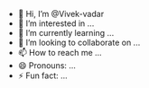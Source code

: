 
- 👋 Hi, I’m @Vivek-vadar
- 👀 I’m interested in ...
- 🌱 I’m currently learning ...
- 💞️ I’m looking to collaborate on ...
- 📫 How to reach me ...
- 😄 Pronouns: ...
- ⚡ Fun fact: ...

<!---
Vivek-vadar/Vivek-vadar is a ✨ special ✨ repository because its `README.md` (this file) appears on your GitHub profile.
You can click the Preview link to take a look at your changes.
--->
